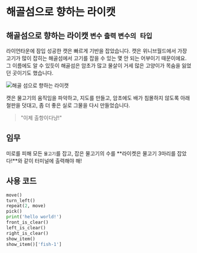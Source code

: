 # 해골섬으로 향하는 라이캣

## 해골섬으로 향하는 라이캣 `변수` `출력` `변수의 타입`

라이언타운에 잠입 성공한 캣은 빠르게 기반을 잡았습니다. 캣은 위니브월드에서 가장 고기가 많이 잡히는 해골섬에서 고기를 잡을 수 있는 몇 안 되는 어부이기 때문이에요. 그 이름에도 알 수 있듯이 해골섬은 암초가 많고 물살이 거세 많은 고양이가 목숨을 잃었던 곳이기도 했습니다.

![해골 섬으로 향하는 라이캣](./story2-1.png)

캣은 물고기의 움직임을 파악하고, 지도를 만들고, 암초에도 배가 침몰하지 않도록 아래 철판을 덧대고, 좀 더 좋은 실로 그물을 다시 만들었습니다.

> "이제 출항이다냥!"

## 임무

미로를 피해 모든 `물고기`를 잡고, 잡은 물고기의 수를 **라이켓은 물고기 3마리를 잡았다!**와 같이 터미널에 출력해야 해!

## 사용 코드

```python
move()
turn_left()
repeat(2, move)
pick()
print('hello world!')
front_is_clear()
left_is_clear()
right_is_clear()
show_item()
show_item()['fish-1']
```